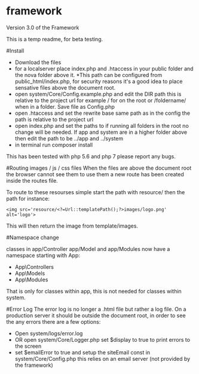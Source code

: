 # framework
Version 3.0 of the Framework

This is a temp readme, for beta testing.

#Install
* Download the files
* for a localserver place index.php and .htaccess in your public folder and the nova folder above it.
*This path can be configured from public_html/index.php, for security reasons it's a good idea to place sensative files above the document root.
* open system/Core/Config.example.php and edit the DIR path this is relative to the project url for example / for on the root or /foldername/ when in a folder. Save file as Config.php
* open .htaccess and set the rewrite base same path as in the config the path is relative to the project url
* open index.php and set the paths to if running all folders in the root no change will be needed. If app and system are in a higher folder above then edit the path to be ../app and ../system
* in terminal run composer install


This has been tested with php 5.6 and php 7 please report any bugs.

#Routing images / js / css files
When the files are above the document root the browser cannot see them to use them a new route has been created inside the routes file.

To route to these resourses simple start the path with resource/ then the path for instance:

````
<img src='resource/<?=Url::templatePath();?>images/logo.png' alt='logo'>
````

This will then return the image from template/images.


#Namespace change

classes in app/Controller app/Model and app/Modules now have a namespace starting with App:

* App\Controllers
* App\Models
* App\Modules

That is only for classes within app, this is not needed for classes within system.

#Error Log
The error log is no longer a .html file but rather a log file. On a production server it should be outside the document root, in order to see the any errors there are a few options:

* Open system/logs/error.log
* OR open system/Core/Logger.php set $display to true to print errors to the screen
* set $emailError to true and setup the siteEmail const in system/Core/Config.php this relies on an email server (not provided by the framework)
